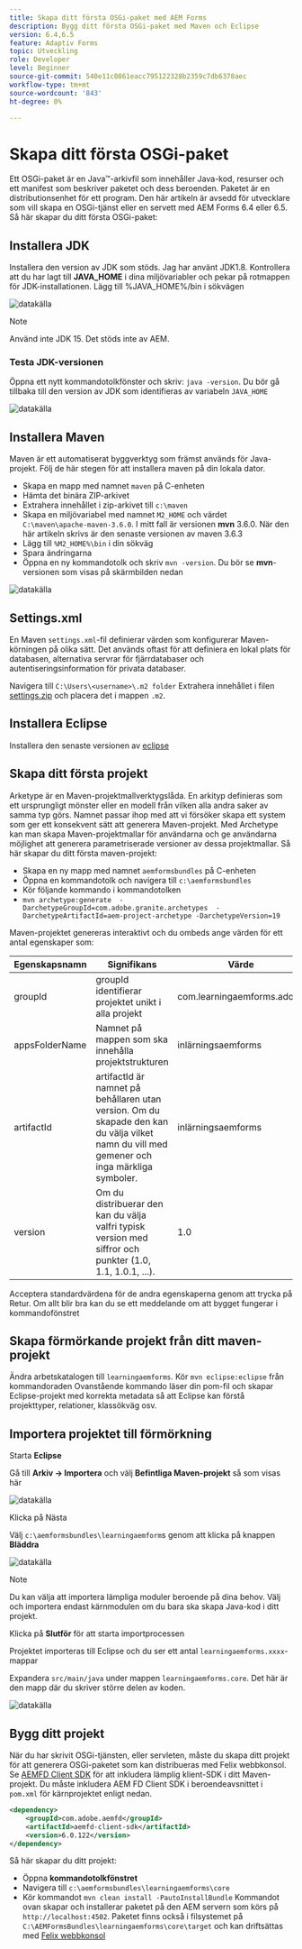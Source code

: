 ```yaml
---
title: Skapa ditt första OSGi-paket med AEM Forms
description: Bygg ditt första OSGi-paket med Maven och Eclipse
version: 6.4,6.5
feature: Adaptiv Forms
topic: Utveckling
role: Developer
level: Beginner
source-git-commit: 540e11c0861eacc795122328b2359c7db6378aec
workflow-type: tm+mt
source-wordcount: '843'
ht-degree: 0%

---
```



# Skapa ditt första OSGi-paket

Ett OSGi-paket är en Java™-arkivfil som innehåller Java-kod, resurser och ett manifest som beskriver paketet och dess beroenden. Paketet är en distributionsenhet för ett program. Den här artikeln är avsedd för utvecklare som vill skapa en OSGi-tjänst eller en servett med AEM Forms 6.4 eller 6.5. Så här skapar du ditt första OSGi-paket:


## Installera JDK

Installera den version av JDK som stöds. Jag har använt JDK1.8. Kontrollera att du har lagt till **JAVA_HOME** i dina miljövariabler och pekar på rotmappen för JDK-installationen.
Lägg till %JAVA_HOME%/bin i sökvägen

![datakälla](assets/java-home.JPG)

>[!NOTE]
> Använd inte JDK 15. Det stöds inte av AEM.

### Testa JDK-versionen

Öppna ett nytt kommandotolkfönster och skriv: `java -version`. Du bör gå tillbaka till den version av JDK som identifieras av variabeln `JAVA_HOME`

![datakälla](assets/java-version.JPG)

## Installera Maven

Maven är ett automatiserat byggverktyg som främst används för Java-projekt. Följ de här stegen för att installera maven på din lokala dator.

* Skapa en mapp med namnet `maven` på C-enheten
* Hämta det binära ZIP-arkivet [](http://maven.apache.org/download.cgi)
* Extrahera innehållet i zip-arkivet till `c:\maven`
* Skapa en miljövariabel med namnet `M2_HOME` och värdet `C:\maven\apache-maven-3.6.0`. I mitt fall är versionen **mvn** 3.6.0. När den här artikeln skrivs är den senaste versionen av maven 3.6.3
* Lägg till `%M2_HOME%\bin` i din sökväg
* Spara ändringarna
* Öppna en ny kommandotolk och skriv `mvn -version`. Du bör se **mvn**-versionen som visas på skärmbilden nedan

![datakälla](assets/mvn-version.JPG)

## Settings.xml

En Maven `settings.xml`-fil definierar värden som konfigurerar Maven-körningen på olika sätt. Det används oftast för att definiera en lokal plats för databasen, alternativa servrar för fjärrdatabaser och autentiseringsinformation för privata databaser.

Navigera till `C:\Users\<username>\.m2 folder`
Extrahera innehållet i filen [settings.zip](assets/settings.zip) och placera det i mappen `.m2`.

## Installera Eclipse

Installera den senaste versionen av [eclipse](https://www.eclipse.org/downloads/)

## Skapa ditt första projekt

Arketype är en Maven-projektmallverktygslåda. En arkityp definieras som ett ursprungligt mönster eller en modell från vilken alla andra saker av samma typ görs. Namnet passar ihop med att vi försöker skapa ett system som ger ett konsekvent sätt att generera Maven-projekt. Med Archetype kan man skapa Maven-projektmallar för användarna och ge användarna möjlighet att generera parametriserade versioner av dessa projektmallar.
Så här skapar du ditt första maven-projekt:

* Skapa en ny mapp med namnet `aemformsbundles` på C-enheten
* Öppna en kommandotolk och navigera till `c:\aemformsbundles`
* Kör följande kommando i kommandotolken
* `mvn archetype:generate  -DarchetypeGroupId=com.adobe.granite.archetypes  -DarchetypeArtifactId=aem-project-archetype -DarchetypeVersion=19`

Maven-projektet genereras interaktivt och du ombeds ange värden för ett antal egenskaper som:

| Egenskapsnamn | Signifikans | Värde |
------------------------|---------------------------------------|---------------------
| groupId | groupId identifierar projektet unikt i alla projekt | com.learningaemforms.adobe |
| appsFolderName | Namnet på mappen som ska innehålla projektstrukturen | inlärningsaemforms |
| artifactId | artifactId är namnet på behållaren utan version. Om du skapade den kan du välja vilket namn du vill med gemener och inga märkliga symboler. | inlärningsaemforms |
| version | Om du distribuerar den kan du välja valfri typisk version med siffror och punkter (1.0, 1.1, 1.0.1, ...). | 1.0 |

Acceptera standardvärdena för de andra egenskaperna genom att trycka på Retur.
Om allt blir bra kan du se ett meddelande om att bygget fungerar i kommandofönstret

## Skapa förmörkande projekt från ditt maven-projekt

Ändra arbetskatalogen till `learningaemforms`.
Kör `mvn eclipse:eclipse` från kommandoraden
Ovanstående kommando läser din pom-fil och skapar Eclipse-projekt med korrekta metadata så att Eclipse kan förstå projekttyper, relationer, klassökväg osv.

## Importera projektet till förmörkning

Starta **Eclipse**

Gå till **Arkiv -> Importera** och välj **Befintliga Maven-projekt** så som visas här

![datakälla](assets/import-mvn-project.JPG)

Klicka på Nästa

Välj `c:\aemformsbundles\learningaemform`s genom att klicka på knappen **Bläddra**

![datakälla](assets/select-mvn-project.JPG)

>[!NOTE]
>Du kan välja att importera lämpliga moduler beroende på dina behov. Välj och importera endast kärnmodulen om du bara ska skapa Java-kod i ditt projekt.

Klicka på **Slutför** för att starta importprocessen

Projektet importeras till Eclipse och du ser ett antal `learningaemforms.xxxx`-mappar

Expandera `src/main/java` under mappen `learningaemforms.core`. Det här är den mapp där du skriver större delen av koden.

![datakälla](assets/learning-core.JPG)

## Bygg ditt projekt




När du har skrivit OSGi-tjänsten, eller servleten, måste du skapa ditt projekt för att generera OSGi-paketet som kan distribueras med Felix webbkonsol. Se [AEMFD Client SDK](https://repo.adobe.com/nexus/content/groups/public/com/adobe/aemfd/aemfd-client-sdk/) för att inkludera lämplig klient-SDK i ditt Maven-projekt. Du måste inkludera AEM FD Client SDK i beroendeavsnittet i `pom.xml` för kärnprojektet enligt nedan.







```xml
<dependency>
    <groupId>com.adobe.aemfd</groupId>
    <artifactId>aemfd-client-sdk</artifactId>
    <version>6.0.122</version>
</dependency>
```

Så här skapar du ditt projekt:

* Öppna **kommandotolkfönstret**
* Navigera till `c:\aemformsbundles\learningaemforms\core`
* Kör kommandot `mvn clean install -PautoInstallBundle`
Kommandot ovan skapar och installerar paketet på den AEM servern som körs på `http://localhost:4502`. Paketet finns också i filsystemet på
   `C:\AEMFormsBundles\learningaemforms\core\target` och kan driftsättas med  [Felix webbkonsol](http://localhost:4502/system/console/bundles)
